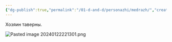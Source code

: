 ```yaml
---
{"dg-publish":true,"permalink":"/01-d-and-d/personazhi/medrazh/","created":"2024-11-09T09:06:49.932+03:00","updated":"2024-01-23T15:02:04.000+03:00"}
---
```


Хозяин таверны.

![Pasted image 20240122221301.png](/img/user/01_D&D/img/Pasted%20image%2020240122221301.png)